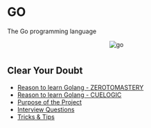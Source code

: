 # GO
The Go programming language

<p align="center">
<img src="https://user-images.githubusercontent.com/73419211/192429167-94b2e9c7-c676-477a-a3ab-73a1809409ac.png" alt="go" />
</p>


#
## Clear Your Doubt
- [Reason to learn Golang - ZEROTOMASTERY](https://zerotomastery.io/blog/why-you-should-learn-golang/)
- [Reason to learn Golang - CUELOGIC](https://www.cuelogic.com/blog/go-programming-and-why-should-you-learn-go)
- [Purpose of the Project](https://go.dev/doc/faq#What_is_the_purpose_of_the_project)
- [Interview Questions](https://www.educative.io/blog/50-golang-interview-questions)
- [Tricks & Tips](https://www.golangbootcamp.com/book/tricks_and_tips)
